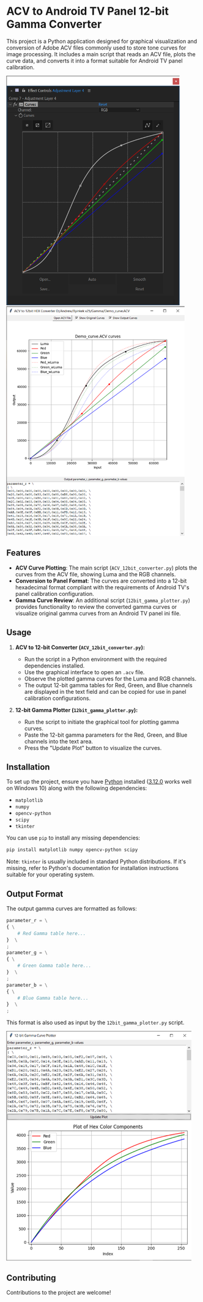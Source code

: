 # ACV to Android TV Panel 12-bit Gamma Converter

This project is a Python application designed for graphical visualization and conversion of Adobe ACV files commonly used to store tone curves for image processing. It includes a main script that reads an ACV file, plots the curve data, and converts it into a format suitable for Android TV panel calibration.

<img src="https://github.com/NameRX/ACV_12bit_converter/blob/main/Adobe_AE_curves_screenshot.png" height="600" alt="Screenshot of Adobe_curves"> <img src="https://github.com/NameRX/ACV_12bit_converter/blob/main/ACV_12bit_converter_screenshot.png" height="600" alt="Screenshot of ACV conversion">


## Features

- **ACV Curve Plotting**: The main script (`ACV_12bit_converter.py`) plots the curves from the ACV file, showing Luma and the RGB channels.
- **Conversion to Panel Format**: The curves are converted into a 12-bit hexadecimal format compliant with the requirements of Android TV's panel calibration configuration.
- **Gamma Curve Review**: An additional script (`12bit_gamma_plotter.py`) provides functionality to review the converted gamma curves or visualize original gamma curves from an Android TV panel ini file.

## Usage

1. **ACV to 12-bit Converter (`ACV_12bit_converter.py`):**
    - Run the script in a Python environment with the required dependencies installed.
    - Use the graphical interface to open an `.acv` file.
    - Observe the plotted gamma curves for the Luma and RGB channels.
    - The output 12-bit gamma tables for Red, Green, and Blue channels are displayed in the text field and can be copied for use in panel calibration configurations.

2. **12-bit Gamma Plotter (`12bit_gamma_plotter.py`):**
    - Run the script to initiate the graphical tool for plotting gamma curves.
    - Paste the 12-bit gamma parameters for the Red, Green, and Blue channels into the text area.
    - Press the "Update Plot" button to visualize the curves.

## Installation

To set up the project, ensure you have [Python](https://www.python.org/downloads/) installed ([3.12.0](https://www.python.org/downloads/release/python-3120/) works well on Windows 10) along with the following dependencies:

- `matplotlib`
- `numpy`
- `opencv-python`
- `scipy`
- `tkinter`

You can use `pip` to install any missing dependencies:

```bash
pip install matplotlib numpy opencv-python scipy
```

Note: `tkinter` is usually included in standard Python distributions. If it's missing, refer to Python's documentation for installation instructions suitable for your operating system.

## Output Format

The output gamma curves are formatted as follows:

```python
parameter_r = \
{ \
    # Red Gamma table here...
}  \
;
parameter_g = \
{ \
    # Green Gamma table here...
}  \
;
parameter_b = \
{ \
    # Blue Gamma table here...
}  \
;
```

This format is also used as input by the `12bit_gamma_plotter.py` script.

<img src="https://github.com/NameRX/ACV_12bit_converter/blob/main/12bit_gamma_plotter_screenshot.png" height="600" alt="Screenshot of gamma curve plotting">

## Contributing

Contributions to the project are welcome!

